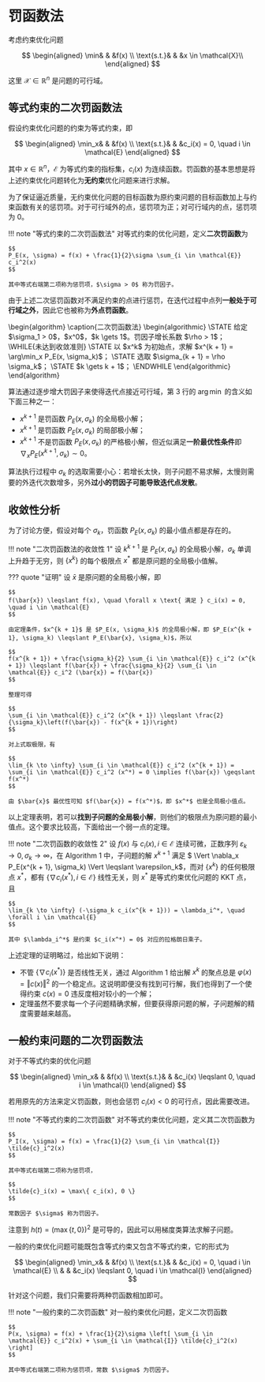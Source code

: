 # 罚函数法

考虑约束优化问题

$$
\begin{aligned}
\min& & &f(x) \\
\text{s.t.}& & &x \in \mathcal{X}\\
\end{aligned}
$$

这里 $\mathcal{X} \in \mathbb{R}^n$ 是问题的可行域。

## 等式约束的二次罚函数法

假设约束优化问题的约束为等式约束，即

$$
\begin{aligned}
\min_x& & &f(x) \\
\text{s.t.}& & &c_i(x) = 0, \quad i \in \mathcal{E}
\end{aligned}
$$

其中 $x \in \mathbb{R}^n$，$\mathcal{E}$ 为等式约束的指标集，$c_i(x)$ 为连续函数。罚函数的基本思想是将上述约束优化问题转化为**无约束**优化问题来进行求解。

为了保证逼近质量，无约束优化问题的目标函数为原约束问题的目标函数加上与约束函数有关的惩罚项。对于可行域外的点，惩罚项为正；对可行域内的点，惩罚项为 0。

!!! note "等式约束的二次罚函数法"
    对等式约束的优化问题，定义**二次罚函数**为

    $$
    P_E(x, \sigma) = f(x) + \frac{1}{2}\sigma \sum_{i \in \mathcal{E}} c_i^2(x)
    $$

    其中等式右端第二项称为惩罚项，$\sigma > 0$ 称为罚因子。

由于上述二次惩罚函数对不满足约束的点进行惩罚，在迭代过程中点列**一般处于可行域之外**，因此它也被称为**外点罚函数**。

<div class="pseudocode">
    \begin{algorithm}
    \caption{二次罚函数法}
    \begin{algorithmic}
    \STATE 给定 $\sigma_1 > 0$，$x^0$，$k \gets 1$。罚因子增长系数 $\rho > 1$；
    \WHILE{未达到收敛准则}
        \STATE 以 $x^k$ 为初始点，求解 $x^{k + 1} = \arg\min_x P_E(x, \sigma_k)$；
        \STATE 选取 $\sigma_{k + 1} = \rho \sigma_k$；
        \STATE $k \gets k + 1$；
    \ENDWHILE
    \end{algorithmic}
    \end{algorithm}
</div>

算法通过逐步增大罚因子来使得迭代点接近可行域，第 3 行的 $\arg\min$ 的含义如下面三种之一：

- $x^{k + 1}$ 是罚函数 $P_E(x, \sigma_k)$ 的全局极小解；
- $x^{k + 1}$ 是罚函数 $P_E(x, \sigma_k)$ 的局部极小解；
- $x^{k + 1}$ 不是罚函数 $P_E(x, \sigma_k)$ 的严格极小解，但近似满足**一阶最优性条件**即 $\nabla_x P_E(x^{k + 1}, \sigma_k) \sim 0$。

算法执行过程中 $\sigma_k$ 的选取需要小心：若增长太快，则子问题不易求解，太慢则需要的外迭代次数增多，另外**过小的罚因子可能导致迭代点发散**。

## 收敛性分析

为了讨论方便，假设对每个 $\sigma_k$，罚函数 $P_E(x, \sigma_k)$ 的最小值点都是存在的。

!!! note "二次罚函数法的收敛性 1"
    设 $k^{k + 1}$ 是 $P_E(x, \sigma_k)$ 的全局极小解，$\sigma_k$ 单调上升趋于无穷，则 $\{x^k\}$ 的每个极限点 $x^*$ 都是原问题的全局极小值解。

??? quote "证明"
    设 $\bar{x}$ 是原问题的全局极小解，即

    $$
    f(\bar{x}) \leqslant f(x), \quad \forall x \text{ 满足 } c_i(x) = 0, \quad i \in \mathcal{E}
    $$

    由定理条件，$x^{k + 1}$ 是 $P_E(x, \sigma_k)$ 的全局极小解，即 $P_E(x^{k + 1}, \sigma_k) \leqslant P_E(\bar{x}, \sigma_k)$，所以

    $$
    f(x^{k + 1}) + \frac{\sigma_k}{2} \sum_{i \in \mathcal{E}} c_i^2 (x^{k + 1}) \leqslant f(\bar{x}) + \frac{\sigma_k}{2} \sum_{i \in \mathcal{E}} c_i^2 (\bar{x}) = f(\bar{x})
    $$

    整理可得

    $$
    \sum_{i \in \mathcal{E}} c_i^2 (x^{k + 1}) \leqslant \frac{2}{\sigma_k}\left(f(\bar{x}) - f(x^{k + 1})\right)
    $$

    对上式取极限，有

    $$
    \lim_{k \to \infty} \sum_{i \in \mathcal{E}} c_i^2 (x^{k + 1}) = \sum_{i \in \mathcal{E}} c_i^2 (x^*) = 0 \implies f(\bar{x}) \geqslant f(x^*)
    $$

    由 $\bar{x}$ 最优性可知 $f(\bar{x}) = f(x^*)$，即 $x^*$ 也是全局极小值点。

以上定理表明，若可以**找到子问题的全局极小解**，则他们的极限点为原问题的最小值点。这个要求比较高，下面给出一个弱一点的定理。

!!! note "二次罚函数的收敛性 2"
    设 $f(x)$ 与 $c_i(x), i \in \mathcal{E}$ 连续可微，正数序列 $\varepsilon_k \to 0, \sigma_k \to \infty$，在 Algorithm 1 中，子问题的解 $x^{k + 1}$ 满足 $ \Vert \nabla_x P_E(x^{k + 1}, \sigma_k) \Vert \leqslant \varepsilon_k$，而对 $\{x^k\}$ 的任何极限点 $x^*$，都有 $\{ \nabla c_i(x^*), i \in \mathcal{E} \}$ 线性无关，则 $x^*$ 是等式约束优化问题的 KKT 点，且

    $$
    \lim_{k \to \infty} (-\sigma_k c_i(x^{k + 1})) = \lambda_i^*, \quad \forall i \in \mathcal{E}
    $$

    其中 $\lambda_i^*$ 是约束 $c_i(x^*) = 0$ 对应的拉格朗日乘子。

上述定理的证明略过，给出如下说明：

- 不管 $\{ \nabla c_i (x^*) \}$ 是否线性无关，通过 Algorithm 1 给出解 $x^k$ 的聚点总是 $\varphi(x) = \Vert c(x) \Vert^2$ 的一个稳定点。这说明即便没有找到可行解，我们也得到了一个使得约束 $c(x) = 0$ 违反度相对较小的一个解；
- 定理虽然不要求每一个子问题精确求解，但要获得原问题的解，子问题解的精度需要越来越高。

## 一般约束问题的二次罚函数法

对于不等式约束的优化问题

$$
\begin{aligned}
\min_x& & &f(x) \\
\text{s.t.}& & &c_i(x) \leqslant 0, \quad i \in \mathcal{I}
\end{aligned}
$$

若用原先的方法来定义罚函数，则也会惩罚 $c_i(x) < 0$ 的可行点，因此需要改进。

!!! note "不等式约束的二次罚函数"
    对不等式约束优化问题，定义其二次罚函数为

    $$
    P_I(x, \sigma) = f(x) = \frac{1}{2} \sum_{i \in \mathcal{I}} \tilde{c}_i^2(x)
    $$

    其中等式右端第二项称为惩罚项，

    $$
    \tilde{c}_i(x) = \max\{ c_i(x), 0 \}
    $$

    常数因子 $\sigma$ 称为罚因子。

注意到 $h(t) = (\max\{t, 0\})^2$ 是可导的，因此可以用梯度类算法求解子问题。

一般的约束优化问题可能既包含等式约束又包含不等式约束，它的形式为

$$
\begin{aligned}
\min_x& & &f(x) \\
\text{s.t.}& & &c_i(x) = 0, \quad i \in \mathcal{E} \\
 & & &c_i(x) \leqslant 0, \quad i \in \mathcal{I}
\end{aligned}
$$

针对这个问题，我们只需要将两种罚函数相加即可。

!!! note "一般约束的二次罚函数"
    对一般约束优化问题，定义二次罚函数

    $$
    P(x, \sigma) = f(x) + \frac{1}{2}\sigma \left[ \sum_{i \in \mathcal{E}} c_i^2(x) + \sum_{i \in \mathcal{I}} \tilde{c}_i^2(x) \right]
    $$

    其中等式右端第二项称为惩罚项，常数 $\sigma$ 为罚因子。
